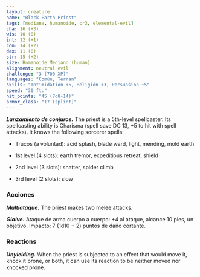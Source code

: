 ```yaml
---
layout: creature
name: "Black Earth Priest"
tags: [mediana, humanoide, cr3, elemental-evil]
cha: 16 (+3)
wis: 10 (0)
int: 12 (+1)
con: 14 (+2)
dex: 11 (0)
str: 15 (+2)
size: Humanoide Mediano (human)
alignment: neutral evil
challenge: "3 (700 XP)"
languages: "Común, Terran"
skills: "Intimidation +5, Religión +3, Persuasion +5"
speed: "30 ft."
hit_points: "45 (7d8+14)"
armor_class: "17 (splint)"
---
```


***Lanzamiento de conjuros.*** The priest is a 5th-level spellcaster. Its spellcasting ability is Charisma (spell save DC 13, +5 to hit with spell attacks). It knows the following sorcerer spells:

* Trucos (a voluntad): acid splash, blade ward, light, mending, mold earth

* 1st level (4 slots): earth tremor, expeditious retreat, shield

* 2nd level (3 slots): shatter, spider climb

* 3rd level (2 slots): slow

### Acciones

***Multiataque.*** The priest makes two melee attacks.

***Glaive.*** Ataque de arma cuerpo a cuerpo: +4 al ataque, alcance 10 pies, un objetivo. Impacto: 7 (1d10 + 2) puntos de daño cortante.

### Reactions

***Unyielding.*** When the priest is subjected to an effect that would move it, knock it prone, or both, it can use its reaction to be neither moved nor knocked prone.